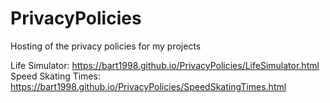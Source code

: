 # PrivacyPolicies
Hosting of the privacy policies for my projects

Life Simulator: https://bart1998.github.io/PrivacyPolicies/LifeSimulator.html
Speed Skating Times: https://bart1998.github.io/PrivacyPolicies/SpeedSkatingTimes.html
